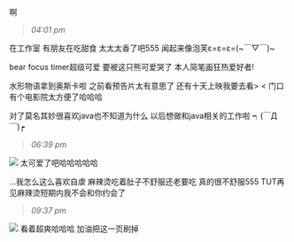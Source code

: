 啊
<!--more-->

>*04:01 pm*

在工作室
有朋友在吃甜食
太太太香了吧555
闻起来像泡芙ε=ε=ε=(~￣▽￣)~

bear focus timer超级可爱
要被这只熊可爱哭了
本人简笔画狂热爱好者!

水形物语拿到奥斯卡啦
之前看预告片太有意思了
还有十天上映我要去看> <
门口有个电影院太方便了哈哈哈

对了莫名其妙很喜欢java也不知道为什么
以后想做和java相关的工作啦
┑(￣Д ￣)┍

>*06:39 pm*

![](https://ws1.sinaimg.cn/large/0068SXX6gy1fp24m88kc8j30i104ft97.jpg)
太可爱了吧哈哈哈哈哈

...我怎么这么喜欢自虐
麻辣烫吃着肚子不舒服还老要吃
真的很不舒服555
TUT再见麻辣烫短期内我不会和你约会了

>*09:37 pm*

![](https://ws1.sinaimg.cn/large/0068SXX6gy1fp29uaxpjyj30rr0igjux.jpg)
看着超爽哈哈哈
加油把这一页刷掉


